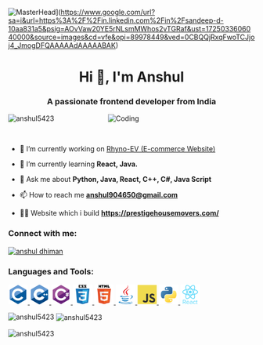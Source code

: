 ![MasterHead](https://camo.githubusercontent.com/f5a8ba4f28fe3ec8d5eb73dfa2303873b5d7122fb1ba08a5946e24d6c13e82c4/68747470733a2f2f6d656469612e6c6963646e2e636f6d2f646d732f696d6167652f4334443132415145536a37322d733567454b672f61727469636c652d636f7665725f696d6167652d736872696e6b5f3630305f323030302f302f313632363735333836373131303f653d3231343734383336343726763d6265746126743d4b6637594175775a74794347594c4e63682d4d676335654f432d376837754c5f646e424149677341465251)](https://www.google.com/url?sa=i&url=https%3A%2F%2Fin.linkedin.com%2Fin%2Fsandeep-d-10aa831a5&psig=AOvVaw20YE5rNLsmMWhos2vTGRaf&ust=1725033606040000&source=images&cd=vfe&opi=89978449&ved=0CBQQjRxqFwoTCJjoj4_JmogDFQAAAAAdAAAAABAK)
<h1 align="center">Hi 👋, I'm Anshul</h1>
<h3 align="center">A passionate frontend developer from India</h3>
<img align="right" alt="Coding" width="300" src="https://i.pinimg.com/originals/59/87/1c/59871c7fb4ca4d906e9ef1f4566cd378.gif">

<p align="left"> <img src="https://komarev.com/ghpvc/?username=anshul5423&label=Profile%20views&color=0e75b6&style=flat" alt="anshul5423" /> </p>

<p align="left"> <a href="https://twitter.com/" target="blank"><img src="https://img.shields.io/twitter/follow/?logo=twitter&style=for-the-badge" alt="" /></a> </p>

- 🔭 I’m currently working on [Rhyno-EV (E-commerce Website)](https://github.com/Anshul5423/E-commerce-Website)

- 🌱 I’m currently learning **React, Java.**

- 💬 Ask me about **Python, Java, React, C++, C#, Java Script**

- 📫 How to reach me **anshul904650@gmail.com**

- 👨‍💻 Website which i build **https://prestigehousemovers.com/**

<h3 align="left">Connect with me:</h3>
<p align="left">
<a href="https://www.linkedin.com/in/anshul-dhiman-3b5b55255/" target="blank"><img align="center" src="https://raw.githubusercontent.com/rahuldkjain/github-profile-readme-generator/master/src/images/icons/Social/linked-in-alt.svg" alt="anshul dhiman" height="30" width="40" /></a>
</p>

<h3 align="left">Languages and Tools:</h3>
<p align="left"> <a href="https://www.cprogramming.com/" target="_blank" rel="noreferrer"> <img src="https://raw.githubusercontent.com/devicons/devicon/master/icons/c/c-original.svg" alt="c" width="40" height="40"/> </a> <a href="https://www.w3schools.com/cpp/" target="_blank" rel="noreferrer"> <img src="https://raw.githubusercontent.com/devicons/devicon/master/icons/cplusplus/cplusplus-original.svg" alt="cplusplus" width="40" height="40"/> </a> <a href="https://www.w3schools.com/cs/" target="_blank" rel="noreferrer"> <img src="https://raw.githubusercontent.com/devicons/devicon/master/icons/csharp/csharp-original.svg" alt="csharp" width="40" height="40"/> </a> <a href="https://www.w3schools.com/css/" target="_blank" rel="noreferrer"> <img src="https://raw.githubusercontent.com/devicons/devicon/master/icons/css3/css3-original-wordmark.svg" alt="css3" width="40" height="40"/> </a> <a href="https://www.w3.org/html/" target="_blank" rel="noreferrer"> <img src="https://raw.githubusercontent.com/devicons/devicon/master/icons/html5/html5-original-wordmark.svg" alt="html5" width="40" height="40"/> </a> <a href="https://www.java.com" target="_blank" rel="noreferrer"> <img src="https://raw.githubusercontent.com/devicons/devicon/master/icons/java/java-original.svg" alt="java" width="40" height="40"/> </a> <a href="https://developer.mozilla.org/en-US/docs/Web/JavaScript" target="_blank" rel="noreferrer"> <img src="https://raw.githubusercontent.com/devicons/devicon/master/icons/javascript/javascript-original.svg" alt="javascript" width="40" height="40"/> </a> <a href="https://www.python.org" target="_blank" rel="noreferrer"> <img src="https://raw.githubusercontent.com/devicons/devicon/master/icons/python/python-original.svg" alt="python" width="40" height="40"/> </a> <a href="https://reactjs.org/" target="_blank" rel="noreferrer"> <img src="https://raw.githubusercontent.com/devicons/devicon/master/icons/react/react-original-wordmark.svg" alt="react" width="40" height="40"/> </a> </p>

<p><img align="left" src="https://github-readme-stats.vercel.app/api/top-langs?username=anshul5423&show_icons=true&locale=en&layout=compact" alt="anshul5423" /></p>

<p>&nbsp;<img align="center" src="https://github-readme-stats.vercel.app/api?username=anshul5423&show_icons=true&locale=en" alt="anshul5423" /></p>

<p><img align="center" src="https://github-readme-streak-stats.herokuapp.com/?user=anshul5423&" alt="anshul5423" /></p>


<!--
**Anshul5423/Anshul5423** is a ✨ _special_ ✨ repository because its `README.md` (this file) appears on your GitHub profile.

Here are some ideas to get you started:

- 🔭 I’m currently working on ...
- 🌱 I’m currently learning ...
- 👯 I’m looking to collaborate on ...
- 🤔 I’m looking for help with ...
- 💬 Ask me about ...
- 📫 How to reach me: ...
- 😄 Pronouns: ...
- ⚡ Fun fact: ...
-->
